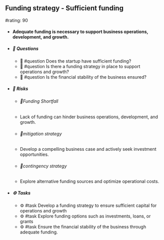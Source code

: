 ## Funding strategy - Sufficient funding
#rating: 90
- #### Adequate funding is necessary to support business operations, development, and growth.
- ##### 💭 Questions
  - 💭 #question Does the startup have sufficient funding?
  - 💭 #question Is there a funding strategy in place to support operations and growth?
  - 💭 #question Is the financial stability of the business ensured?
- ##### 🚨 Risks
  - ###### 🚨Funding Shortfall
  - Lack of funding can hinder business operations, development, and growth.
  - ###### 🚨mitigation strategy
  - Develop a compelling business case and actively seek investment opportunities.
  - ###### 🚨contingency strategy
  - Explore alternative funding sources and optimize operational costs.
- ##### ⚙️ Tasks
  - ⚙️ #task Develop a funding strategy to ensure sufficient capital for operations and growth
  - ⚙️ #task  Explore funding options such as investments, loans, or grants
  - ⚙️ #task  Ensure the financial stability of the business through adequate funding.


